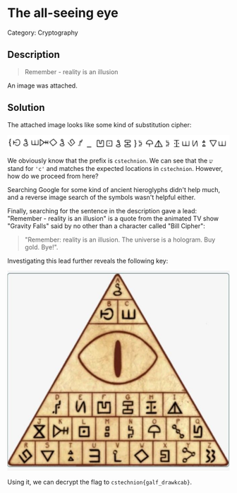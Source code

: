 # The all-seeing eye
Category: Cryptography

## Description
> Remember - reality is an illusion

An image was attached.

## Solution

The attached image looks like some kind of substitution cipher:

![](images/all_seeing.png)

We obviously know that the prefix is `cstechnion`. We can see that the `ש` stand for `'c'` and matches the expected locations in `cstechnion`. However, how do we proceed from here?

Searching Google for some kind of ancient hieroglyphs didn't help much, and a reverse image search of the symbols wasn't helpful either.

Finally, searching for the sentence in the description gave a lead: "Remember - reality is an illusion" is a quote from the animated TV show "Gravity Falls" said by no other than a character called "Bill Cipher":

> "Remember: reality is an illusion. The universe is a hologram. Buy gold. Bye!".

Investigating this lead further reveals the following key:

![](images/bill_cipher.png)

Using it, we can decrypt the flag to `cstechnion{galf_drawkcab}`.